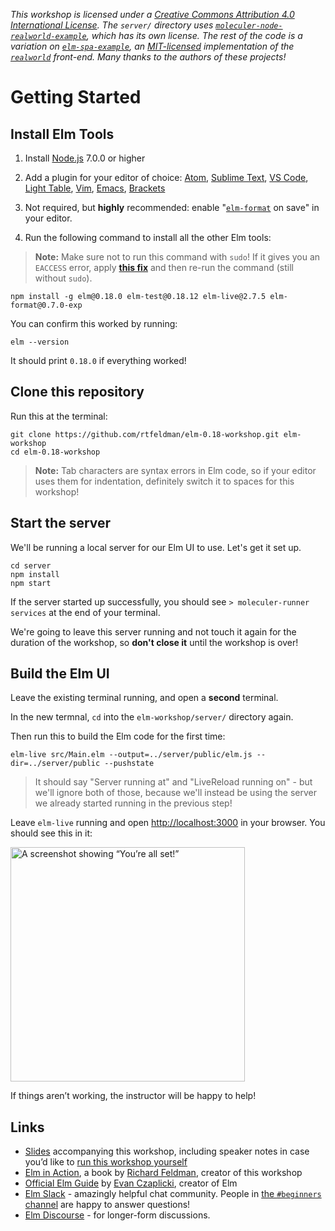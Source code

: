<i>This workshop is licensed under a <a rel="license" href="http://creativecommons.org/licenses/by/4.0/">Creative Commons Attribution 4.0 International License</a>. The `server/` directory uses [`moleculer-node-realworld-example`](https://github.com/gothinkster/moleculer-node-realworld-example-app), which has its own license. The rest of the code is a variation on [`elm-spa-example`](https://github.com/rtfeldman/elm-spa-example/), an [MIT-licensed](https://github.com/rtfeldman/elm-spa-example/blob/master/LICENSE) implementation of the [`realworld`](https://github.com/gothinkster/realworld) front-end. Many thanks to the authors of these projects!</i>

Getting Started
===============

## Install Elm Tools

1. Install [Node.js](http://nodejs.org) 7.0.0 or higher

2. Add a plugin for your editor of choice: [Atom](https://atom.io/packages/language-elm), [Sublime Text](https://packagecontrol.io/packages/Elm%20Language%20Support), [VS Code](https://github.com/sbrink/vscode-elm), [Light Table](https://github.com/rundis/elm-light), [Vim](https://github.com/lambdatoast/elm.vim), [Emacs](https://github.com/jcollard/elm-mode), [Brackets](https://github.com/lepinay/elm-brackets)

3. Not required, but **highly** recommended: enable "[`elm-format`](https://github.com/avh4/elm-format) on save" in your editor.

4. Run the following command to install all the other Elm tools:

> **Note:** Make sure not to run this command with `sudo`! If it gives you an `EACCESS` error, apply [**this fix**](https://docs.npmjs.com/getting-started/fixing-npm-permissions#option-two-change-npms-default-directory) and then re-run the command (still without `sudo`).

```shell
npm install -g elm@0.18.0 elm-test@0.18.12 elm-live@2.7.5 elm-format@0.7.0-exp
```

You can confirm this worked by running:

```shell
elm --version
```

It should print `0.18.0` if everything worked!

## Clone this repository

Run this at the terminal:

```shell
git clone https://github.com/rtfeldman/elm-0.18-workshop.git elm-workshop
cd elm-0.18-workshop
```

> **Note:** Tab characters are syntax errors in Elm code, so if your editor uses them for indentation, definitely switch it to spaces for this workshop!

## Start the server

We'll be running a local server for our Elm UI to use. Let's get it set up.

```shell
cd server
npm install
npm start
```

If the server started up successfully, you should see
`> moleculer-runner services` at the end of your terminal.

We're going to leave this server running and not touch it again for the duration
of the workshop, so **don't close it** until the workshop is over!

## Build the Elm UI

Leave the existing terminal running, and open a **second** terminal.

In the new termnal, `cd` into the `elm-workshop/server/` directory again.

Then run this to build the Elm code for the first time:

```shell
elm-live src/Main.elm --output=../server/public/elm.js --dir=../server/public --pushstate
```

> It should say "Server running at" and "LiveReload running on" - but we'll ignore both of those, because we'll instead be using the server we already started running in the previous step!

Leave `elm-live` running and open [http://localhost:3000](http://localhost:3000)
in your browser. You should see this in it:

<img width="375" alt="A screenshot showing “You’re all set!”" src="https://user-images.githubusercontent.com/1094080/39399636-63605a72-4aef-11e8-82bc-2b94e85369d1.png">

If things aren’t working, the instructor will be happy to help!

## Links

* [Slides](https://docs.google.com/presentation/d/1sNx5k3_fHwJcgm9QEY1LsMH_TyF5SnnOSDKb8HvFsEU/edit?usp=sharing) accompanying this workshop, including speaker notes in case you’d like to [run this workshop yourself](https://github.com/rtfeldman/elm-0.18-workshop/blob/master/TEACHING.md)
* [Elm in Action](https://www.manning.com/books/elm-in-action?a_aid=elm_in_action&a_bid=b15edc5c), a book by [Richard Feldman](https://twitter.com/rtfeldman), creator of this workshop
* [Official Elm Guide](https://guide.elm-lang.org/) by [Evan Czaplicki](https://twitter.com/czaplic), creator of Elm
* [Elm Slack](http://elmlang.herokuapp.com/) - amazingly helpful chat community. People in [the `#beginners` channel](https://elmlang.slack.com/messages/C192T0Q1E/) are happy to answer questions!
* [Elm Discourse](https://discourse.elm-lang.org/) - for longer-form discussions.
